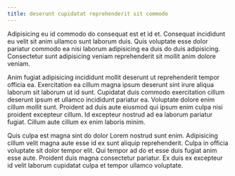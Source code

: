```yaml
---
title: deserunt cupidatat reprehenderit sit commodo
---
```


Adipisicing eu id commodo do consequat est et id et. Consequat incididunt eu velit sit anim ullamco sunt laborum duis. Quis voluptate esse dolor pariatur commodo ea nisi laborum adipisicing ea duis do duis adipisicing. Consectetur sunt adipisicing veniam reprehenderit sit mollit anim dolore veniam.

Anim fugiat adipisicing incididunt mollit deserunt ut reprehenderit tempor officia ea. Exercitation ea cillum magna ipsum deserunt sint irure aliqua laborum sit laborum ut id sunt. Cupidatat duis commodo exercitation cillum deserunt ipsum et ullamco incididunt pariatur ea. Voluptate dolore enim cillum mollit sunt. Proident ad duis aute eiusmod qui ipsum enim culpa nisi proident excepteur cillum. Id excepteur nostrud ad ea laborum pariatur fugiat. Cillum aute cillum ex enim laboris minim.

Quis culpa est magna sint do dolor Lorem nostrud sunt enim. Adipisicing cillum velit magna aute esse id ex sunt aliquip reprehenderit. Culpa in officia voluptate sit dolor tempor elit. Qui tempor ad do et esse duis fugiat anim esse aute. Proident duis magna consectetur pariatur. Ex duis ex excepteur id velit laborum cupidatat culpa et tempor ullamco voluptate.